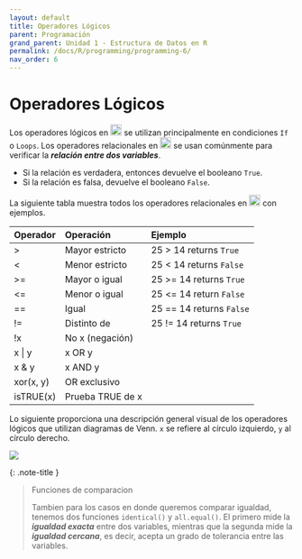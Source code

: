 ```yaml
---
layout: default
title: Operadores Lógicos
parent: Programación
grand_parent: Unidad 1 - Estructura de Datos en R
permalink: /docs/R/programming/programming-6/
nav_order: 6
---
```


# Operadores Lógicos

Los operadores lógicos en <img src="/uss-softwaredatascience/assets/images/r.svg" width="20"> se utilizan principalmente en condiciones `If` o `Loops`. Los operadores relacionales en <img src="/uss-softwaredatascience/assets/images/r.svg" width="20"> se usan comúnmente para verificar la ***relación entre dos variables***.

- Si la relación es verdadera, entonces devuelve el booleano `True`.
- Si la relación es falsa, devuelve el booleano `False`.

La siguiente tabla muestra todos los operadores relacionales en <img src="/uss-softwaredatascience/assets/images/r.svg" width="20"> con ejemplos.

| Operador    | Operación              | Ejemplo                    |
|:------------|:-----------------------|:---------------------------|
| >           | Mayor estricto         | 25 > 14 returns `True`     |
| <           | Menor estricto         | 25 < 14 returns `False`    |
| >=          | Mayor o igual          | 25 >= 14 returns `True`    |
| <=          | Menor o igual          | 25 <= 14 return `False`    |
| ==          | Igual                  | 25 == 14 returns `False`   |
| !=          | Distinto de            | 25 != 14 returns `True`    |
| !x          | No x (negación)        |     |
| x &#124; y       | x OR y                 |     |
| x & y       | x AND y                |     |
| xor(x, y)   | OR exclusivo           |     |
| isTRUE(x)   | Prueba TRUE de x       |     |

Lo siguiente proporciona una descripción general visual de los operadores lógicos que utilizan diagramas de Venn. `x` se refiere al círculo izquierdo, `y` al círculo derecho.

![](/uss-softwaredatascience/assets/images/transform-logical.png)

{: .note-title }
> Funciones de comparacion
>
> Tambien para los casos en donde queremos comparar igualdad, tenemos dos funciones `identical()` y `all.equal()`. El primero mide la ***igualdad exacta*** entre dos variables, mientras que la segunda mide la ***igualdad cercana***, es decir, acepta un grado de tolerancia entre las variables.